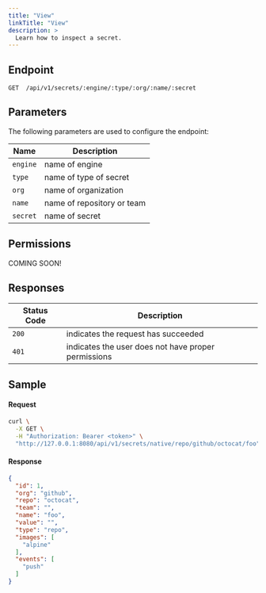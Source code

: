 ```yaml
---
title: "View"
linkTitle: "View"
description: >
  Learn how to inspect a secret.
---
```


## Endpoint

```
GET  /api/v1/secrets/:engine/:type/:org/:name/:secret
```

## Parameters

The following parameters are used to configure the endpoint:

| Name     | Description                  |
| -------- | ---------------------------- |
| `engine` | name of engine               |
| `type`   | name of type of secret       |
| `org`    | name of organization         |
| `name`   | name of repository or team   |
| `secret` | name of secret               |

## Permissions

COMING SOON!

## Responses

| Status Code | Description                                         |
| ----------- | --------------------------------------------------- |
| `200`       | indicates the request has succeeded                 |
| `401`       | indicates the user does not have proper permissions |

## Sample

#### Request

```sh
curl \
  -X GET \
  -H "Authorization: Bearer <token>" \
  "http://127.0.0.1:8080/api/v1/secrets/native/repo/github/octocat/foo"
```

#### Response

```json
{
  "id": 1,
  "org": "github",
  "repo": "octocat",
  "team": "",
  "name": "foo",
  "value": "",
  "type": "repo",
  "images": [
    "alpine"
  ],
  "events": [
    "push"
  ]
}
```
